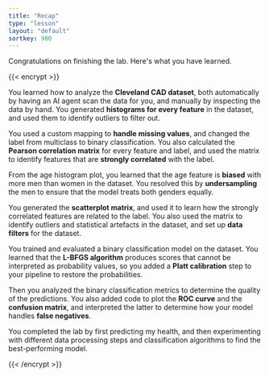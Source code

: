```yaml
---
title: "Recap"
type: "lesson"
layout: "default"
sortkey: 900
---
```


Congratulations on finishing the lab. Here's what you have learned.

{{< encrypt >}}

You learned how to analyze the **Cleveland CAD dataset**, both automatically by having an AI agent scan the data for you, and manually by inspecting the data by hand. You generated **histograms for every feature** in the dataset, and used them to identify outliers to filter out.

You used a custom mapping to **handle missing values**, and changed the label from multiclass to binary classification. You also calculated the **Pearson correlation matrix** for every feature and label, and used the matrix to identify features that are **strongly correlated** with the label.

From the age histogram plot, you learned that the age feature is **biased** with more men than women in the dataset. You resolved this by **undersampling** the men to ensure that the model treats both genders equally. 

You generated the **scatterplot matrix**, and used it to learn how the strongly correlated features are related to the label. You also used the matrix to identify outliers and statistical artefacts in the dataset, and set up **data filters** for the dataset. 

You trained and evaluated a binary classification model on the dataset. You learned that the **L-BFGS algorithm** produces scores that cannot be interpreted as probability values, so you added a **Platt calibration** step to your pipeline to restore the probabilities. 

Then you analyzed the binary classification metrics to determine the quality of the predictions. You also added code to plot the **ROC curve** and the **confusion matrix**, and interpreted the latter to determine how your model handles **false negatives**. 

You completed the lab by first predicting my health, and then experimenting with different data processing steps and classification algorithms to find the best-performing model. 

{{< /encrypt >}}
